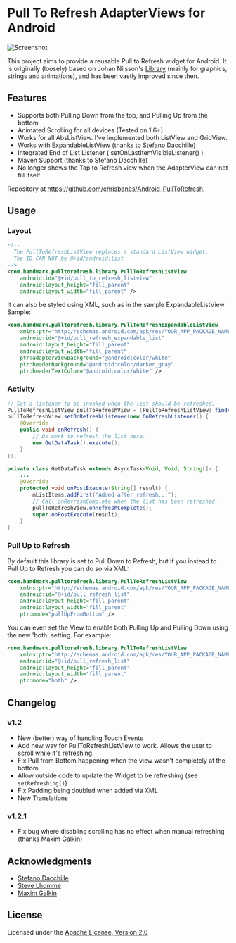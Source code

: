 # Pull To Refresh AdapterViews for Android

![Screenshot](https://github.com/chrisbanes/Android-PullToRefresh/raw/master/header_graphic.png)

This project aims to provide a reusable Pull to Refresh widget for Android. It is originally (loosely) based on Johan Nilsson's [Library](https://github.com/johannilsson/android-pulltorefresh) (mainly for graphics, strings and animations), and has been vastly improved since then.

## Features

 * Supports both Pulling Down from the top, and Pulling Up from the bottom
 * Animated Scrolling for all devices (Tested on 1.6+)
 * Works for all AbsListView. I've implemented both ListView and GridView.
 * Works with ExpandableListView (thanks to Stefano Dacchille)
 * Integrated End of List Listener ( setOnLastItemVisibleListener() )
 * Maven Support (thanks to Stefano Dacchille)
 * No longer shows the Tap to Refresh view when the AdapterView can not fill itself.

Repository at <https://github.com/chrisbanes/Android-PullToRefresh>.

## Usage

### Layout

``` xml
<!--
  The PullToRefreshListView replaces a standard ListView widget.
  The ID CAN NOT be @+id/android:list
-->
<com.handmark.pulltorefresh.library.PullToRefreshListView
    android:id="@+id/pull_to_refresh_listview"
    android:layout_height="fill_parent"
    android:layout_width="fill_parent" />
```

It can also be styled using XML, such as in the sample ExpandableListView Sample:

``` xml
<com.handmark.pulltorefresh.library.PullToRefreshExpandableListView
    xmlns:ptr="http://schemas.android.com/apk/res/YOUR_APP_PACKAGE_NAME"
    android:id="@+id/pull_refresh_expandable_list"
    android:layout_height="fill_parent"
    android:layout_width="fill_parent"
    ptr:adapterViewBackground="@android:color/white"
    ptr:headerBackground="@android:color/darker_gray"
    ptr:headerTextColor="@android:color/white" />
```

### Activity

``` java
// Set a listener to be invoked when the list should be refreshed.
PullToRefreshListView pullToRefreshView = (PullToRefreshListView) findViewById(R.id.pull_to_refresh_listview);
pullToRefreshView.setOnRefreshListener(new OnRefreshListener() {
    @Override
    public void onRefresh() {
        // Do work to refresh the list here.
        new GetDataTask().execute();
    }
});

private class GetDataTask extends AsyncTask<Void, Void, String[]> {
    ...
    @Override
    protected void onPostExecute(String[] result) {
        mListItems.addFirst("Added after refresh...");
        // Call onRefreshComplete when the list has been refreshed.
        pullToRefreshView.onRefreshComplete();
        super.onPostExecute(result);
    }
}
```


### Pull Up to Refresh

By default this library is set to Pull Down to Refresh, but if you instead to Pull Up to Refresh you can do so via XML:

``` xml
<com.handmark.pulltorefresh.library.PullToRefreshListView
    xmlns:ptr="http://schemas.android.com/apk/res/YOUR_APP_PACKAGE_NAME"
    android:id="@+id/pull_refresh_list"
    android:layout_height="fill_parent"
    android:layout_width="fill_parent"
    ptr:mode="pullUpFromBottom" />
```

You can even set the View to enable both Pulling Up and Pulling Down using the new 'both' setting. For example:

``` xml
<com.handmark.pulltorefresh.library.PullToRefreshListView
    xmlns:ptr="http://schemas.android.com/apk/res/YOUR_APP_PACKAGE_NAME"
    android:id="@+id/pull_refresh_list"
    android:layout_height="fill_parent"
    android:layout_width="fill_parent"
    ptr:mode="both" />
```


## Changelog

### v1.2

* New (better) way of handling Touch Events
* Add new way for PullToRefreshListView to work. Allows the user to scroll while it's refreshing.
* Fix Pull from Bottom happening when the view wasn't completely at the bottom
* Allow outside code to update the Widget to be refreshing (see `setRefreshing()`)
* Fix Padding being doubled when added via XML
* New Translations

### v1.2.1

* Fix bug where disabling scrolling has no effect when manual refreshing (thanks Maxim Galkin)

## Acknowledgments

* [Stefano Dacchille](https://github.com/stefanodacchille)
* [Steve Lhomme](https://github.com/robUx4)
* [Maxim Galkin](https://github.com/mgalkin)


## License

Licensed under the [Apache License, Version 2.0](http://www.apache.org/licenses/LICENSE-2.0.html)
